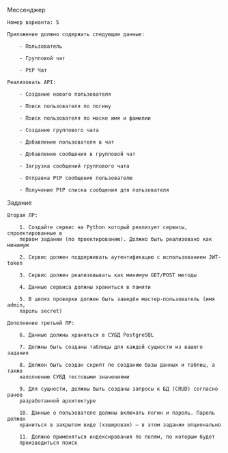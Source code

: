Мессенджер 

    Номер варианта: 5

    Приложение должно содержать следующие данные:

        - Пользователь

        - Групповой чат

        - PtP Чат

    Реализовать API:

        - Создание нового пользователя

        - Поиск пользователя по логину

        - Поиск пользователя по маске имя и фамилии

        - Создание группового чата

        - Добавление пользователя в чат

        - Добавление сообщения в групповой чат

        - Загрузка сообщений группового чата

        - Отправка PtP сообщения пользователю

        - Получение PtP списка сообщения для пользователя


Задание 

    Вторая ЛР:

        1. Создайте сервис на Python который реализует сервисы, спроектированные в
        первом задании (по проектированию). Должно быть реализовано как минимум
        
        2. Сервис должен поддерживать аутентификацию с использованием JWT-token
        
        3. Сервис должен реализовывать как минимум GET/POST методы
        
        4. Данные сервиса должны храниться в памяти
        
        5. В целях проверки должен быть заведён мастер-пользователь (имя admin,
        пароль secret)

    Дополнение третьей ЛР:

        6. Данные должны храниться в СУБД PostgreSQL
        
        7. Должны быть созданы таблицы для каждой сущности из вашего задания
        
        8. Должен быть создан скрипт по созданию базы данных и таблиц, а также
        наполнению СУБД тестовыми значениями
        
        9. Для сущности, должны быть созданы запросы к БД (CRUD) согласно ранее
        разработанной архитектуре
        
        10. Данные о пользователе должны включать логин и пароль. Пароль должен
        храниться в закрытом виде (хэширован) – в этом задании опционально
        
        11. Должно применяться индексирования по полям, по которым будет
        производиться поиск